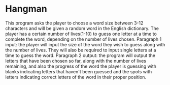 # Hangman
This program asks the player to choose a word size between 3-12 characters and will be given a random word in the English dictionary. The player has a certain number of lives(1-10) to guess one letter at a time to complete the word, depending on the number of lives chosen.
Paragraph 1
input: the player will input the size of the word they wish to guess along with the number of lives. They will also be required to input single letters at a time to guess the word.
Paragraph 2
output: the program will output the letters that have been chosen so far, along with the number of lives remaining, and also the progress of the word the player is guessing with blanks indicating letters that haven't been guessed and the spots with letters indicating correct letters of the word in their proper position.

 


